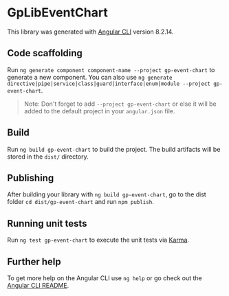 # GpLibEventChart

This library was generated with [Angular CLI](https://github.com/angular/angular-cli) version 8.2.14.

## Code scaffolding

Run `ng generate component component-name --project gp-event-chart` to generate a new component. You can also use `ng generate directive|pipe|service|class|guard|interface|enum|module --project gp-event-chart`.
> Note: Don't forget to add `--project gp-event-chart` or else it will be added to the default project in your `angular.json` file. 

## Build

Run `ng build gp-event-chart` to build the project. The build artifacts will be stored in the `dist/` directory.

## Publishing

After building your library with `ng build gp-event-chart`, go to the dist folder `cd dist/gp-event-chart` and run `npm publish`.

## Running unit tests

Run `ng test gp-event-chart` to execute the unit tests via [Karma](https://karma-runner.github.io).

## Further help

To get more help on the Angular CLI use `ng help` or go check out the [Angular CLI README](https://github.com/angular/angular-cli/blob/master/README.md).
